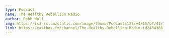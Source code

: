 ```yaml
---
type: Podcast
name: The Healthy Rebellion Radio
author: Robb Wolf
img: https://is3-ssl.mzstatic.com/image/thumb/Podcasts123/v4/15/b7/43/15b743de-be23-3291-4a83-348c127fda38/mza_14223100350029258018.jpg/400x400bb.jpg
link: https://castbox.fm/channel/The-Healthy-Rebellion-Radio-id2434386
---
```

